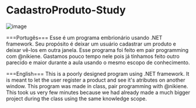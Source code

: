 # CadastroProduto-Study
![image](https://user-images.githubusercontent.com/89108219/159700115-f163997e-4fad-48d1-a3f6-bc3e05bc3ca7.png)


===Portugês===
Esse é um programa embrionário usando .NET framework.
Seu propósito é deixar um usuário cadastrar um produto e deixar vê-los em outra janela.
Esse programa foi feito em pair programming com @nikiene.
Gastamos pouco tempo nele pois já tínhamos feito outro parecido e maior durante a aula usando o mesmo escopo de conhecimento.

===English===
This is a poorly designed program using .NET framework.
It is meant to let the user register a product and see it's atributes on another window.
This program was made in class, pair programming with @nikiene.
This took us very few minutes because we had already made a much bigger project during the class using the same knowledge scope.
